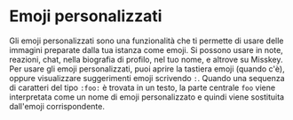 # Emoji personalizzati
Gli emoji personalizzati sono una funzionalità che ti permette di usare delle immagini preparate dalla tua istanza come emoji. Si possono usare in note, reazioni, chat, nella biografia di profilo, nel tuo nome, e altrove su Misskey. Per usare gli emoji personalizzati, puoi aprire la tastiera emoji (quando c'è), oppure visualizzare suggerimenti emoji scrivendo `:`. Quando una sequenza di caratteri del tipo `:foo:` è trovata in un testo, la parte centrale `foo` viene interpretata come un nome di emoji personalizzato e quindi viene sostituita dall'emoji corrispondente.
